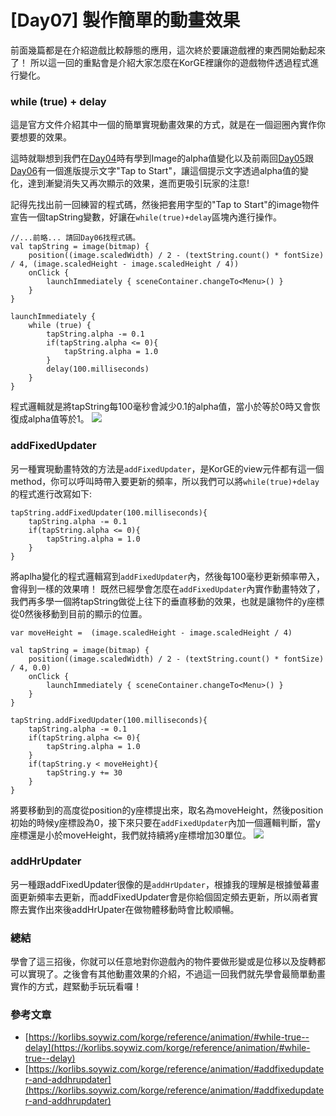 # [Day07] 製作簡單的動畫效果
前面幾篇都是在介紹遊戲比較靜態的應用，這次終於要讓遊戲裡的東西開始動起來了！ 所以這一回的重點會是介紹大家怎麼在KorGE裡讓你的遊戲物件透過程式進行變化。

### while (true) + delay
這是官方文件介紹其中一個的簡單實現動畫效果的方式，就是在一個迴圈內實作你要想要的效果。

這時就聯想到我們在[Day04](https://yayachang.github.io/ithome2020/day4)時有學到Image的alpha值變化以及前兩回[Day05](https://yayachang.github.io/ithome2020/day5)跟[Day06](https://yayachang.github.io/ithome2020/day6)有一個進版提示文字"Tap to Start"，讓這個提示文字透過alpha值的變化，達到漸變消失又再次顯示的效果，進而更吸引玩家的注意!

記得先找出前一回練習的程式碼，然後把套用字型的"Tap to Start"的image物件宣告一個tapString變數，好讓在```while(true)+delay```區塊內進行操作。

```
//...前略... 請回Day06找程式碼。
val tapString = image(bitmap) {
    position((image.scaledWidth) / 2 - (textString.count() * fontSize) / 4, (image.scaledHeight - image.scaledHeight / 4))
    onClick {
        launchImmediately { sceneContainer.changeTo<Menu>() }
    }
}

launchImmediately {
    while (true) {
        tapString.alpha -= 0.1
        if(tapString.alpha <= 0){
            tapString.alpha = 1.0
        }
        delay(100.milliseconds)
    }
}
```
程式邏輯就是將tapString每100毫秒會減少0.1的alpha值，當小於等於0時又會恢復成alpha值等於1。
![](https://cdn-images-1.medium.com/max/640/1*FnfZ5GSmMbSM1aH8-0geHw.gif)

### addFixedUpdater
另一種實現動畫特效的方法是```addFixedUpdater```，是KorGE的view元件都有這一個method，你可以呼叫時帶入要更新的頻率，所以我們可以將```while(true)+delay```的程式進行改寫如下: 
```
tapString.addFixedUpdater(100.milliseconds){
    tapString.alpha -= 0.1
    if(tapString.alpha <= 0){
        tapString.alpha = 1.0
    }
}
```
將aplha變化的程式邏輯寫到```addFixedUpdater```內，然後每100毫秒更新頻率帶入，會得到一樣的效果唷！
既然已經學會怎麼在```addFixedUpdater```內實作動畫特效了，我們再多學一個將tapString做從上往下的垂直移動的效果，也就是讓物件的y座標從0然後移動到目前的顯示的位置。
```
var moveHeight =  (image.scaledHeight - image.scaledHeight / 4)

val tapString = image(bitmap) {
    position((image.scaledWidth) / 2 - (textString.count() * fontSize) / 4, 0.0)
    onClick {
        launchImmediately { sceneContainer.changeTo<Menu>() }
    }
}

tapString.addFixedUpdater(100.milliseconds){
    tapString.alpha -= 0.1
    if(tapString.alpha <= 0){
        tapString.alpha = 1.0
    }
    if(tapString.y < moveHeight){
        tapString.y += 30
    }
}
```
將要移動到的高度從position的y座標提出來，取名為moveHeight，然後position初始的時候y座標設為0，接下來只要在```addFixedUpdater```內加一個邏輯判斷，當y座標還是小於moveHeight，我們就持續將y座標增加30單位。
![](https://cdn-images-1.medium.com/max/640/1*3FCiZ8qAW2hdSKB2GapI9g.gif)

### addHrUpdater
另一種跟addFixedUpdater很像的是```addHrUpdater```，根據我的理解是根據螢幕畫面更新頻率去更新，而addFixedUpdater會是你給個固定頻去更新，所以兩者實際去實作出來後addHrUpater在做物體移動時會比較順暢。

### 總結
學會了這三招後，你就可以任意地對你遊戲內的物件要做形變或是位移以及旋轉都可以實現了。之後會有其他動畫效果的介紹，不過這一回我們就先學會最簡單動畫實作的方式，趕緊動手玩玩看囉！

### 參考文章
* [https://korlibs.soywiz.com/korge/reference/animation/#while-true--delay](https://korlibs.soywiz.com/korge/reference/animation/#while-true--delay)
* [https://korlibs.soywiz.com/korge/reference/animation/#addfixedupdater-and-addhrupdater](https://korlibs.soywiz.com/korge/reference/animation/#addfixedupdater-and-addhrupdater)
